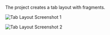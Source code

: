 The project creates a tab layout with fragments.

![Tab Layout Screenshot 1](/screeenshots/Screenshot_2017-02-21-20-26-22-331.jpg?raw=true)

![Tab Layout Screenshot 2](/screeenshots/Screenshot_2017-02-21-20-26-16-577.jpg?raw=true)
